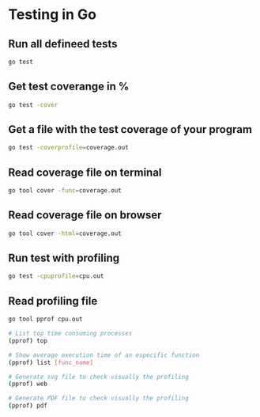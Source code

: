 # Testing in Go

## Run all defineed tests
```bash
go test
```

## Get test coverange in %
```bash
go test -cover
```

## Get a file with the test coverage of your program
```bash
go test -coverprofile=coverage.out
```

## Read coverage file on terminal
```bash
go tool cover -func=coverage.out
```

## Read coverage file on browser
```bash
go tool cover -html=coverage.out
```

## Run test with profiling
```bash
go test -cpuprofile=cpu.out
```

## Read profiling file
```bash
go tool pprof cpu.out
```

```bash
# List top time consuming processes
(pprof) top 

# Show average execution time of an especific function
(pprof) list [func_name] 

# Generate svg file to check visually the profiling
(pprof) web

# Generate PDF file to check visually the profiling
(pprof) pdf
```